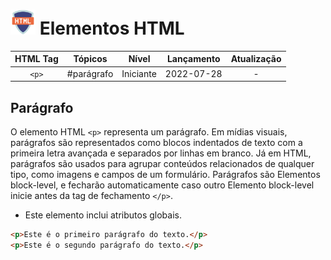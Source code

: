 <!-- Cabeçalho da Linguagem do Código -->
<!-- NÃO ALTERAR -->
# <img src="./../images/html.svg" width="40"> Elementos HTML

<!-- Tabela Síntese -->
<!-- O Nível pode ser uma das seguintes opções:
        - Iniciante
        - Intermediário
        - Avançado -->
<!-- NÃO EDITAR O CABEÇALHO -->
| HTML Tag | Tópicos | Nível | Lançamento | Atualização |
| :------: | :-----: | :---: | :--------: | :---------: |
| ``<p>`` | #parágrafo | Iniciante | 2022-07-28 | - |

<!-- Título da tag HTML que será incluída no repositório -->
## Parágrafo

<!-- Incluir um resumo sobre a tag HTML -->
O elemento HTML ```<p>``` representa um parágrafo. Em mídias visuais, parágrafos são representados como blocos indentados de texto com a primeira letra avançada e separados por linhas em branco. Já em HTML, parágrafos são usados para agrupar conteúdos relacionados de qualquer tipo, como imagens e campos de um formulário. Parágrafos são Elementos block-level, e fecharão automaticamente caso outro Elemento block-level inicie antes da tag de fechamento ```</p>```.

<!-- Citar os Atributos do Elemento -->
<!-- utilize uma lista não numerada -->
- Este elemento inclui atributos globais.

<!-- Exemplo de Código -->
```html
<p>Este é o primeiro parágrafo do texto.</p>
<p>Este é o segundo parágrafo do texto.</p>
```
